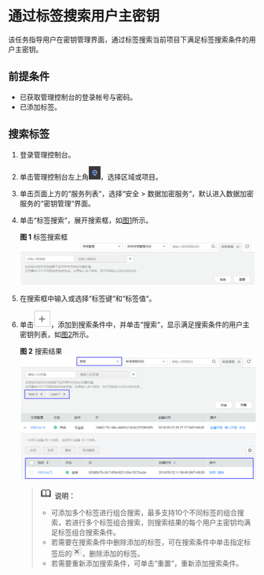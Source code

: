 # 通过标签搜索用户主密钥<a name="dew_01_0025"></a>

该任务指导用户在密钥管理界面，通过标签搜索当前项目下满足标签搜索条件的用户主密钥。

## 前提条件<a name="scfc12c79e2744ab6b641854f96d9eaf4"></a>

-   已获取管理控制台的登录帐号与密码。
-   已添加标签。

## 搜索标签<a name="sc1f5fd67b01244a1b6ac5bee0a8ef7af"></a>

1.  登录管理控制台。
2.  单击管理控制台左上角![](figures/icon_region.png)，选择区域或项目。
3.  单击页面上方的“服务列表“，选择“安全  \>  数据加密服务“，默认进入数据加密服务的“密钥管理“界面。

1.  单击“标签搜索“，展开搜索框，如[图1](#fig4695329151818)所示。

    **图 1**  标签搜索框<a name="fig4695329151818"></a>  
    ![](figures/标签搜索框.png "标签搜索框")

2.  在搜索框中输入或选择“标签键“和“标签值“。
3.  单击![](figures/icon_addtag.png)，添加到搜索条件中，并单击“搜索“，显示满足搜索条件的用户主密钥列表，如[图2](#f3fbaa49e3427467684057101575ea84e)所示。

    **图 2**  搜索结果<a name="f3fbaa49e3427467684057101575ea84e"></a>  
    ![](figures/搜索结果.png "搜索结果")

    >![](public_sys-resources/icon-note.gif) **说明：**   
    >-   可添加多个标签进行组合搜索，最多支持10个不同标签的组合搜索，若进行多个标签组合搜索，则搜索结果的每个用户主密钥均满足标签组合搜索条件。  
    >-   若需要在搜索条件中删除添加的标签，可在搜索条件中单击指定标签后的![](figures/icon_deltag.png)，删除添加的标签。  
    >-   若需要重新添加搜索条件，可单击“重置“，重新添加搜索条件。  


